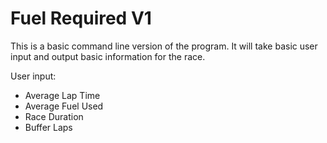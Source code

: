 # Fuel Required V1
This is a basic command line version of the program. It will take basic user input and output basic information for the race.

User input:  
  * Average Lap Time  
  * Average Fuel Used  
  * Race Duration  
  * Buffer Laps
